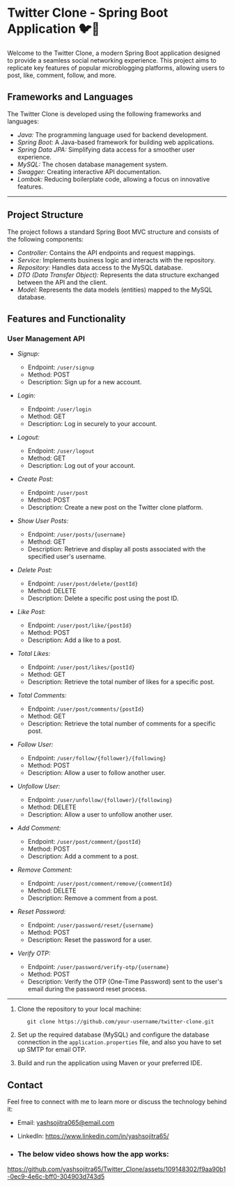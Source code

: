 # Twitter Clone - Spring Boot Application 🐦🔄

Welcome to the Twitter Clone, a modern Spring Boot application designed to provide a seamless social networking experience. This project aims to replicate key features of popular microblogging platforms, allowing users to post, like, comment, follow, and more.

## Frameworks and Languages

The Twitter Clone is developed using the following frameworks and languages:

- *Java:* The programming language used for backend development.
- *Spring Boot:* A Java-based framework for building web applications.
- *Spring Data JPA:* Simplifying data access for a smoother user experience.
- *MySQL:* The chosen database management system.
- *Swagger:* Creating interactive API documentation.
- *Lombok:* Reducing boilerplate code, allowing a focus on innovative features.

---

## Project Structure

The project follows a standard Spring Boot MVC structure and consists of the following components:

- *Controller:* Contains the API endpoints and request mappings.
- *Service:* Implements business logic and interacts with the repository.
- *Repository:* Handles data access to the MySQL database.
- *DTO (Data Transfer Object):* Represents the data structure exchanged between the API and the client.
- *Model:* Represents the data models (entities) mapped to the MySQL database.

## Features and Functionality

### User Management API

- *Signup:*
  - Endpoint: `/user/signup`
  - Method: POST
  - Description: Sign up for a new account.

- *Login:*
  - Endpoint: `/user/login`
  - Method: GET
  - Description: Log in securely to your account.

- *Logout:*
  - Endpoint: `/user/logout`
  - Method: GET
  - Description: Log out of your account.

- *Create Post:*
  - Endpoint: `/user/post`
  - Method: POST
  - Description: Create a new post on the Twitter clone platform.

- *Show User Posts:*
  - Endpoint: `/user/posts/{username}`
  - Method: GET
  - Description: Retrieve and display all posts associated with the specified user's username.

- *Delete Post:*
  - Endpoint: `/user/post/delete/{postId}`
  - Method: DELETE
  - Description: Delete a specific post using the post ID.

- *Like Post:*
  - Endpoint: `/user/post/like/{postId}`
  - Method: POST
  - Description: Add a like to a post.

- *Total Likes:*
  - Endpoint: `/user/post/likes/{postId}`
  - Method: GET
  - Description: Retrieve the total number of likes for a specific post.

- *Total Comments:*
  - Endpoint: `/user/post/comments/{postId}`
  - Method: GET
  - Description: Retrieve the total number of comments for a specific post.

- *Follow User:*
  - Endpoint: `/user/follow/{follower}/{following}`
  - Method: POST
  - Description: Allow a user to follow another user.

- *Unfollow User:*
  - Endpoint: `/user/unfollow/{follower}/{following}`
  - Method: DELETE
  - Description: Allow a user to unfollow another user.

- *Add Comment:*
  - Endpoint: `/user/post/comment/{postId}`
  - Method: POST
  - Description: Add a comment to a post.

- *Remove Comment:*
  - Endpoint: `/user/post/comment/remove/{commentId}`
  - Method: DELETE
  - Description: Remove a comment from a post.

- *Reset Password:*
  - Endpoint: `/user/password/reset/{username}`
  - Method: POST
  - Description: Reset the password for a user.

- *Verify OTP:*
  - Endpoint: `/user/password/verify-otp/{username}`
  - Method: POST
  - Description: Verify the OTP (One-Time Password) sent to the user's email during the password reset process.

---


1. Clone the repository to your local machine:

   ```shell
      git clone https://github.com/your-username/twitter-clone.git
2. Set up the required database (MySQL) and configure the database connection in the `application.properties` file, and also you have to set up SMTP for email OTP.

3. Build and run the application using Maven or your preferred IDE.
  


## Contact

Feel free to connect with me to learn more or discuss the technology behind it:

- Email: yashsojitra065@email.com
- LinkedIn: https://www.linkedin.com/in/yashsojitra65/

- ### The below video shows how the app works:

https://github.com/yashsojitra65/Twitter_Clone/assets/109148302/f9aa90b1-0ec9-4e6c-bff0-304903d743d5
